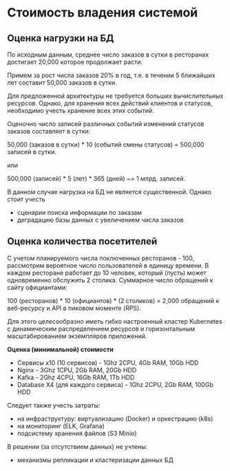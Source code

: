 # Стоимость владения системой

## Оценка нагрузки на БД
По исходным данным, cреднее число заказов в сутки в ресторанах достигает 20,000 которое продолжает расти.

Примем за рост числа заказов 20% в год, т.е. в течении 5 ближайших лет составит 50,000 заказов в сутки.

Для предложенной архитектуры не требуется больших вычислительных ресурсов.
Однако, для хранения всех действий клиентов и статусов, необходимо учесть хранение всех этих событий.

Оценочно число записей различных событий изменений статусов заказов составляет в сутки:

50,000 (заказов в сутки) * 10 (событий смены статусов) = 500,000 записей в сутки.

или<br />

500,000 (записей) * 5 (лет) * 365 (дней) ~= 1 млрд. записей.

В данном случае нагрузка на БД не является существенной. Однако стоит учесть
- сценарии поиска информации по заказам
- деградацию базы данных с увеличением числа заказов

## Оценка количества посетителей
С учетом планируемого числа поключенных ресторанов - 100, рассмотрим вероятное число пользователей в единицу времени.
В каждом ресторане работает до 10 человек, который (пусть) может одновременно обслужить 2 столика.
Суммарное число обращений к сайту официантами:

100 (ресторанов) * 10 (официантов) * (2 столиков) = 2,000 обращений к веб-ресурсу и API в пиковом моменте (RPS).

Для этого целесообразно иметь гибко настроенный кластер Kubernetes с динамическим распределением ресурсов и горизонтальным масштабированием экземпляров приложений.

**Оценка (минимальной) стоимости**
- Сервисы x10 (10 сервисов) - 1Ghz 2CPU, 4Gb RAM, 10Gb HDD
- Nginx - 3Ghz 1CPU, 2Gb RAM, 20Gb HDD
- Kafka - 2Ghz 4CPU, 16Gb RAM, 1Tb HDD
- Database X4 (для каждого сервиса) - 1Ghz 2CPU, 2Gb RAM, 100Gb HDD

Следует также учесть затраты:
- на инфраструктуру: виртуализацию (Docker) и оркестрацию (k8s)
- на мониторинг (ELK, Grafana)
- подсистему хранения файлов (S3 Minio)

В решении (за отсутствием данных) не учтены:
- механизмы репликации и кластеризации данных БД